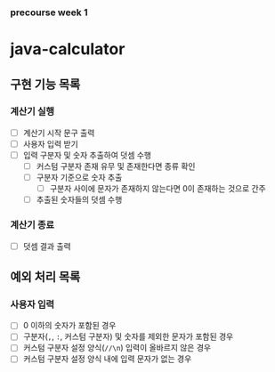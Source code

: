 ### precourse week 1

# java-calculator

## 구현 기능 목록

### 계산기 실행

- [ ] 계산기 시작 문구 출력
- [ ] 사용자 입력 받기
- [ ] 입력 구분자 및 숫자 추출하여 덧셈 수행
    - [ ] 커스텀 구분자 존재 유무 및 존재한다면 종류 확인
    - [ ] 구분자 기준으로 숫자 추출
        - [ ] 구분자 사이에 문자가 존재하지 않는다면 0이 존재하는 것으로 간주
    - [ ] 추출된 숫자들의 덧셈 수행

### 계산기 종료

- [ ] 덧셈 결과 출력

## 예외 처리 목록

### 사용자 입력

- [ ] 0 이하의 숫자가 포함된 경우
- [ ] 구분자(`,`, `:`, 커스텀 구분자) 및 숫자를 제외한 문자가 포함된 경우
- [ ] 커스텀 구분자 설정 양식(`//\n`) 입력이 올바르지 않은 경우
- [ ] 커스텀 구분자 설정 양식 내에 입력 문자가 없는 경우